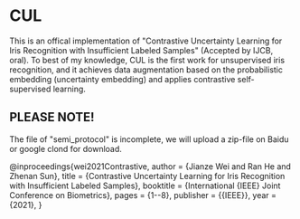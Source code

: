 # CUL

This is an offical implementation of "Contrastive Uncertainty Learning for Iris Recognition with Insufficient Labeled Samples" (Accepted by IJCB, oral).
To best of my knowledge, CUL is the first work for unsupervised iris recognition, and it achieves data augmentation based on the probabilistic embedding (uncertainty embedding) and applies contrastive self-supervised learning. 



## PLEASE NOTE!
The file of "semi_protocol" is incomplete, we will upload a zip-file on Baidu or google clond for download.




@inproceedings{wei2021Contrastive,
  author    = {Jianze Wei and
               Ran He and
               Zhenan Sun},
  title     = {Contrastive Uncertainty Learning for Iris Recognition with Insufficient Labeled Samples},
  booktitle = {International {IEEE} Joint Conference on Biometrics},
  pages     = {1--8},
  publisher = {{IEEE}},
  year      = {2021},
}
